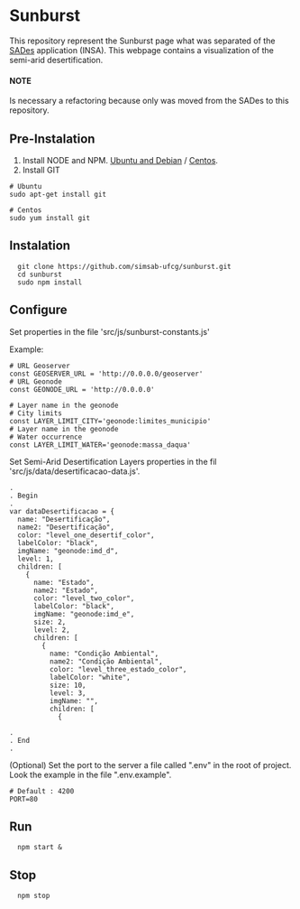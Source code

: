 # Sunburst
This repository represent the Sunburst page what was separated of the [SADes](https://github.com/simsab-ufcg/geonode) application (INSA). This webpage contains a visualization of the semi-arid desertification.

#### NOTE 
Is necessary a refactoring because only was moved from the SADes to this repository.

## Pre-Instalation
1. Install NODE and NPM. [Ubuntu and Debian](https://tecadmin.net/install-latest-nodejs-npm-on-ubuntu/) / [Centos](https://github.com/nodesource/distributions).
2. Install GIT
```
# Ubuntu
sudo apt-get install git

# Centos
sudo yum install git
```

## Instalation 
```
  git clone https://github.com/simsab-ufcg/sunburst.git
  cd sunburst
  sudo npm install
```

## Configure
Set properties in the file 'src/js/sunburst-constants.js'

Example: 
```
# URL Geoserver
const GEOSERVER_URL = 'http://0.0.0.0/geoserver'
# URL Geonode
const GEONODE_URL = 'http://0.0.0.0'

# Layer name in the geonode
# City limits
const LAYER_LIMIT_CITY='geonode:limites_municipio'
# Layer name in the geonode
# Water occurrence
const LAYER_LIMIT_WATER='geonode:massa_daqua'
```
Set Semi-Arid Desertification Layers properties in the fil 'src/js/data/desertificacao-data.js'.
```
.
. Begin
.
var dataDesertificacao = {
  name: "Desertificação",
  name2: "Desertificação",
  color: "level_one_desertif_color",
  labelColor: "black", 
  imgName: "geonode:imd_d",
  level: 1,
  children: [
    {
      name: "Estado",
      name2: "Estado",
      color: "level_two_color",
      labelColor: "black",           
      imgName: "geonode:imd_e",
      size: 2,
      level: 2,
      children: [
        {
          name: "Condição Ambiental",
          name2: "Condição Ambiental",
          color: "level_three_estado_color",
          labelColor: "white",                  
          size: 10,
          level: 3,
          imgName: "",
          children: [
            {   

.
. End
.               

```

(Optional) Set the port to the server a file called ".env" in the root of project. Look the example in the file ".env.example".
```
# Default : 4200
PORT=80
```

## Run
```
  npm start &
```

## Stop
```
  npm stop
```
